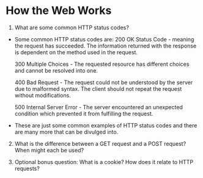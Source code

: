 # How the Web Works

1. What are some common HTTP status codes?
  * Some common HTTP status codes are:
    200 OK Status Code - meaning the request has succeeded. The information returned with
    the response is dependent on the method used in the request.

    300 Multiple Choices - The requested resource has different choices and cannot be
    resolved into one.

    400 Bad Request - The request could not be understood by the server due to malformed syntax. The client should not repeat the request without modifications.

    500 Internal Server Error - The server encountered an unexpected condition which prevented it from fulfilling the request.

  * These are just some common examples of HTTP status codes and there are many more that can be divulged into. 


2. What is the difference between a GET request and a POST request? When might each be used?

3. Optional bonus question: What is a cookie? How does it relate to HTTP requests?
